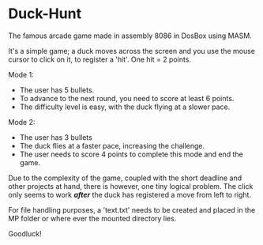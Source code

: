 # Duck-Hunt

The famous arcade game made in assembly 8086 in DosBox using MASM.

It's a simple game; a duck moves across the screen and you use the mouse cursor to click on it, to register a 'hit'. One hit = 2 points.

Mode 1:
- The user has 5 bullets.
-	To advance to the next round, you need to score at least 6 points.
-	The difficulty level is easy, with the duck flying at a slower pace.

Mode 2:
-	The user has 3 bullets
-	The duck flies at a faster pace, increasing the challenge.
-	The user needs to score 4 points to complete this mode and end the game.

Due to the complexity of the game, coupled with the short deadline and other projects at hand, there is however, one tiny logical problem. The click only seems to work _**after**_ the duck has registered a move from left to right. 

For file handling purposes, a 'text.txt' needs to be created and placed in the MP folder or where ever the mounted directory lies.

Goodluck!
